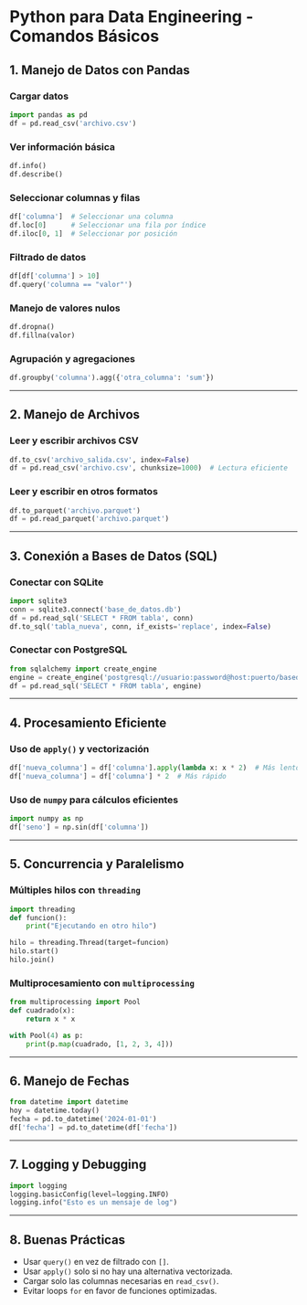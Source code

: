 # Python para Data Engineering - Comandos Básicos

## 1. Manejo de Datos con Pandas

### Cargar datos
```python
import pandas as pd
df = pd.read_csv('archivo.csv')
```

### Ver información básica
```python
df.info()
df.describe()
```

### Seleccionar columnas y filas
```python
df['columna']  # Seleccionar una columna
df.loc[0]      # Seleccionar una fila por índice
df.iloc[0, 1]  # Seleccionar por posición
```

### Filtrado de datos
```python
df[df['columna'] > 10]
df.query('columna == "valor"')
```

### Manejo de valores nulos
```python
df.dropna()
df.fillna(valor)
```

### Agrupación y agregaciones
```python
df.groupby('columna').agg({'otra_columna': 'sum'})
```

---
## 2. Manejo de Archivos

### Leer y escribir archivos CSV
```python
df.to_csv('archivo_salida.csv', index=False)
df = pd.read_csv('archivo.csv', chunksize=1000)  # Lectura eficiente
```

### Leer y escribir en otros formatos
```python
df.to_parquet('archivo.parquet')
df = pd.read_parquet('archivo.parquet')
```

---
## 3. Conexión a Bases de Datos (SQL)

### Conectar con SQLite
```python
import sqlite3
conn = sqlite3.connect('base_de_datos.db')
df = pd.read_sql('SELECT * FROM tabla', conn)
df.to_sql('tabla_nueva', conn, if_exists='replace', index=False)
```

### Conectar con PostgreSQL
```python
from sqlalchemy import create_engine
engine = create_engine('postgresql://usuario:password@host:puerto/basedatos')
df = pd.read_sql('SELECT * FROM tabla', engine)
```

---
## 4. Procesamiento Eficiente

### Uso de `apply()` y vectorización
```python
df['nueva_columna'] = df['columna'].apply(lambda x: x * 2)  # Más lento
df['nueva_columna'] = df['columna'] * 2  # Más rápido
```

### Uso de `numpy` para cálculos eficientes
```python
import numpy as np
df['seno'] = np.sin(df['columna'])
```

---
## 5. Concurrencia y Paralelismo

### Múltiples hilos con `threading`
```python
import threading
def funcion():
    print("Ejecutando en otro hilo")

hilo = threading.Thread(target=funcion)
hilo.start()
hilo.join()
```

### Multiprocesamiento con `multiprocessing`
```python
from multiprocessing import Pool
def cuadrado(x):
    return x * x

with Pool(4) as p:
    print(p.map(cuadrado, [1, 2, 3, 4]))
```

---
## 6. Manejo de Fechas
```python
from datetime import datetime
hoy = datetime.today()
fecha = pd.to_datetime('2024-01-01')
df['fecha'] = pd.to_datetime(df['fecha'])
```

---
## 7. Logging y Debugging
```python
import logging
logging.basicConfig(level=logging.INFO)
logging.info("Esto es un mensaje de log")
```

---
## 8. Buenas Prácticas
- Usar `query()` en vez de filtrado con `[]`.
- Usar `apply()` solo si no hay una alternativa vectorizada.
- Cargar solo las columnas necesarias en `read_csv()`.
- Evitar loops `for` en favor de funciones optimizadas.
